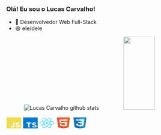 ### Olá! Eu sou o Lucas Carvalho!


- 🔭 Desenvolvedor Web Full-Stack 
- 😄 ele/dele

<div align="center">  
  <img width="49%" height="195px" src="https://github-readme-stats.vercel.app/api?username=luscascarvalho&show_icons=true&count_private=true&hide_border=true&title_color=B0E0E6&icon_color=B0E0E6&text_color=B0E0E6&bg_color=0d1117" alt="Lucas Carvalho github stats" /> 
  <img width="41%" height="195px" src="https://github-readme-stats.vercel.app/api/top-langs/?username=luscascarvalho&layout=compact&hide_border=true&title_color=B0E0E6&text_color=B0E0E6&bg_color=0d1117" />
</div>

<div style="display: inline_block"><br>
  <img align="center" alt="Lucas-Js" height="30" width="40" src="https://raw.githubusercontent.com/devicons/devicon/master/icons/javascript/javascript-plain.svg">
  <img align="center" alt="Lucas-Ts" height="30" width="40" src="https://raw.githubusercontent.com/devicons/devicon/master/icons/typescript/typescript-plain.svg">
  <img align="center" alt="Lucas-React" height="30" width="40" src="https://raw.githubusercontent.com/devicons/devicon/master/icons/react/react-original.svg">
  <img align="center" alt="Lucas-HTML" height="30" width="40" src="https://raw.githubusercontent.com/devicons/devicon/master/icons/html5/html5-original.svg">
  <img align="center" alt="Lucas-CSS" height="30" width="40" src="https://raw.githubusercontent.com/devicons/devicon/master/icons/css3/css3-original.svg">
  <link rel="stylesheet" href="https://cdn.jsdelivr.net/gh/devicons/devicon@v2.15.1/devicon.min.css">
</div>
